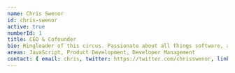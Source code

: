 ```yaml
---
name: Chris Swenor
id: chris-swenor
active: true
numberId: 1
title: CEO & Cofounder
bio: Ringleader of this circus. Passionate about all things software, and lean startup evangelist.
areas: JavaScript, Product Development, Developer Management
contact: { email: chris, twitter: https://twitter.com/chrisswenor, linkedin: https://www.linkedin.com/in/chrisswenor}
---
```

